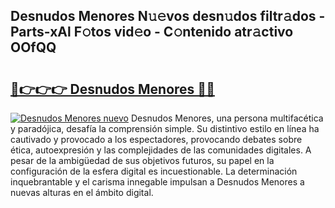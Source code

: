 ## Desnudos Menores N𝚞𝚎vos desn𝚞dos filtr𝚊dos - Parts-xAl F𝚘tos vid𝚎o - C𝚘ntenido atr𝚊ctivo OOfQQ

# <h2><a href="http://mb8rtii.tromn.icu/?c=Desnudos+Menores">🔗👉👉👉 Desnudos Menores 🔗🔗</a></h2>

[![Desnudos Menores nuevo](https://i.imgur.com/pEAQMta.gif)](http://mb8rtii.tromn.icu/?c=Desnudos+Menores)
Desnudos Menores, una persona multifacética y paradójica, desafía la comprensión simple. Su distintivo estilo en línea ha cautivado y provocado a los espectadores, provocando debates sobre ética, autoexpresión y las complejidades de las comunidades digitales. A pesar de la ambigüedad de sus objetivos futuros, su papel en la configuración de la esfera digital es incuestionable. La determinación inquebrantable y el carisma innegable impulsan a Desnudos Menores a nuevas alturas en el ámbito digital.
